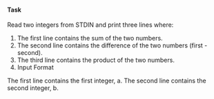 #### Task ####
Read two integers from STDIN and print three lines where:

1. The first line contains the sum of the two numbers.
2. The second line contains the difference of the two numbers (first - second).
3. The third line contains the product of the two numbers.
4. Input Format

The first line contains the first integer, a. The second line contains the second integer, b.
